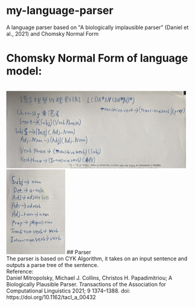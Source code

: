 # my-language-parser
A language parser based on "A biologically implausible parser" (Daniel et al., 2021) and Chomsky Normal Form
<br />
# Chomsky Normal Form of language model:
<br/>
<img src="/assets/ChomskyNormalForm1.png">
<br/>
<img src="/assets/ChomskyNormalForm2.png">
## Parser 
<br />
The parser is based on CYK Algorithm, it takes on an input sentence and outputs a parse tree of the sentence. 
<br />
Reference:
<br />
Daniel Mitropolsky, Michael J. Collins, Christos H. Papadimitriou; A Biologically Plausible Parser. Transactions of the Association for Computational Linguistics 2021; 9 1374–1388. doi: https://doi.org/10.1162/tacl_a_00432
